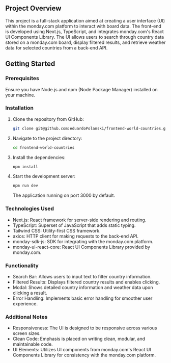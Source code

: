 ## Project Overview

This project is a full-stack application aimed at creating a user interface (UI) within the monday.com platform to interact with board data. The front-end is developed using Next.js, TypeScript, and integrates monday.com's React UI Components Library. The UI allows users to search through country data stored on a monday.com board, display filtered results, and retrieve weather data for selected countries from a back-end API.

## Getting Started

### Prerequisites

Ensure you have Node.js and npm (Node Package Manager) installed on your machine.

### Installation

1. Clone the repository from GitHub:

   ```bash
   git clone git@github.com:eduardoPolanski/frontend-world-countries.git
   ```

2. Navigate to the project directory:

   ```bash
   cd frontend-world-countries
   ```

3. Install the dependencies:

   ```bash
   npm install
   ```

4. Start the development server:

   ```bash
   npm run dev
   ```

   The application running on port 3000 by default.

### Technologies Used

- Next.js: React framework for server-side rendering and routing.
- TypeScript: Superset of JavaScript that adds static typing.
- Tailwind CSS: Utility-first CSS framework.
- axios: HTTP client for making requests to the back-end API.
- monday-sdk-js: SDK for integrating with the monday.com platform.
- monday-ui-react-core: React UI Components Library provided by monday.com.

### Functionality

- Search Bar: Allows users to input text to filter country information.
- Filtered Results: Displays filtered country results and enables clicking.
- Modal: Shows detailed country information and weather data upon clicking a result.
- Error Handling: Implements basic error handling for smoother user experience.

### Additional Notes

- Responsiveness: The UI is designed to be responsive across various screen sizes.
- Clean Code: Emphasis is placed on writing clean, modular, and maintainable code.
- UI Elements: Utilizes UI components from monday.com's React UI Components Library for consistency with the monday.com platform.
